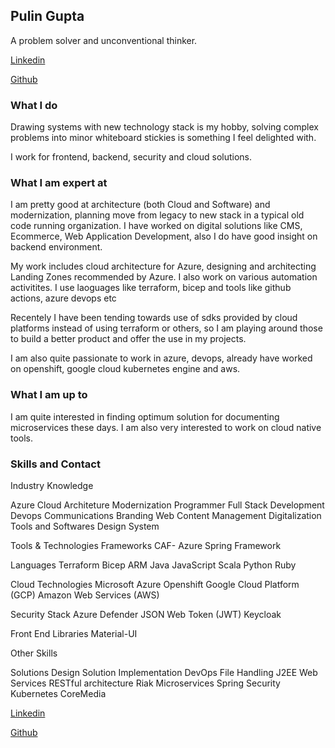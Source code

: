 ## Pulin Gupta

A problem solver and unconventional thinker. 

[Linkedin](https://www.linkedin.com/in/pulin-gupta/)

[Github](https://github.com/pulingupta)

### What I do

Drawing systems with new technology stack is my hobby, solving complex problems into minor whiteboard stickies is something I feel delighted with. 

I work for frontend, backend, security and cloud solutions.

### What I am expert at

I am pretty good at architecture (both Cloud and Software) and modernization, planning move from legacy to new stack in a typical old code running organization. I have worked on digital solutions like CMS, Ecommerce, Web Application Development, also I do have good insight on backend environment.

My work includes cloud architecture for Azure, designing and architecting Landing Zones recommended by Azure. I also work on various automation activitites. I use laoguages like terraform, bicep and tools like github actions, azure devops etc

Recentely I have been tending towards use of sdks provided by cloud platforms instead of using terraform or others, so I am playing around those to build a better product and offer the use in my projects.

I am also quite passionate to work in azure, devops, already have worked on openshift, google cloud kubernetes engine and aws.

### What I am up to

I am quite interested in finding optimum solution for documenting microservices these days. I am also very interested to work on cloud native tools.

### Skills and Contact

Industry Knowledge

Azure Cloud Architeture
Modernization
Programmer
Full Stack Development
Devops
Communications Branding
Web Content Management
Digitalization Tools and Softwares
Design System

Tools & Technologies
Frameworks
CAF- Azure
Spring Framework

Languages
Terraform
Bicep
ARM
Java
JavaScript
Scala
Python
Ruby

Cloud Technologies
Microsoft Azure
Openshift
Google Cloud Platform (GCP)
Amazon Web Services (AWS)

Security Stack
Azure Defender
JSON Web Token (JWT)
Keycloak

Front End Libraries
Material-UI

Other Skills 

Solutions Design
Solution Implementation
DevOps
File Handling
J2EE Web Services
RESTful architecture
Riak
Microservices
Spring Security
Kubernetes
CoreMedia

[Linkedin](https://www.linkedin.com/in/pulin-gupta/)

[Github](https://github.com/pulingupta)

